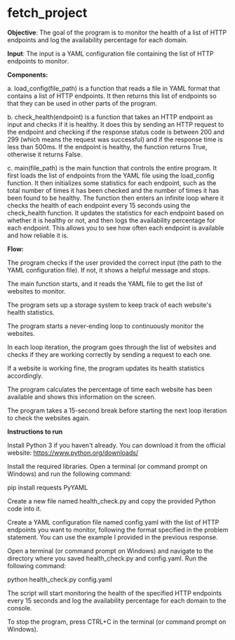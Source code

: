 # fetch_project

**Objective**: The goal of the program is to monitor the health of a list of HTTP endpoints and log the availability percentage for each domain.

**Input**: The input is a YAML configuration file containing the list of HTTP endpoints to monitor.

**Components:**

a. load_config(file_path) is a function that reads a file in YAML format that contains a list of HTTP endpoints. It then returns this list of endpoints so that they can be used in other parts of the program.

b. check_health(endpoint) is a function that takes an HTTP endpoint as input and checks if it is healthy. It does this by sending an HTTP request to the endpoint and checking if the response status code is between 200 and 299 (which means the request was successful) and if the response time is less than 500ms. If the endpoint is healthy, the function returns True, otherwise it returns False.

c. main(file_path) is the main function that controls the entire program. It first loads the list of endpoints from the YAML file using the load_config function. It then initializes some statistics for each endpoint, such as the total number of times it has been checked and the number of times it has been found to be healthy. The function then enters an infinite loop where it checks the health of each endpoint every 15 seconds using the check_health function. It updates the statistics for each endpoint based on whether it is healthy or not, and then logs the availability percentage for each endpoint. This allows you to see how often each endpoint is available and how reliable it is.

**Flow:**

The program checks if the user provided the correct input (the path to the YAML configuration file). If not, it shows a helpful message and stops.

The main function starts, and it reads the YAML file to get the list of websites to monitor.

The program sets up a storage system to keep track of each website's health statistics.

The program starts a never-ending loop to continuously monitor the websites.

In each loop iteration, the program goes through the list of websites and checks if they are working correctly by sending a request to each one.

If a website is working fine, the program updates its health statistics accordingly.

The program calculates the percentage of time each website has been available and shows this information on the screen.

The program takes a 15-second break before starting the next loop iteration to check the websites again.

**Instructions to run**

Install Python 3 if you haven't already. You can download it from the official website: https://www.python.org/downloads/

Install the required libraries. Open a terminal (or command prompt on Windows) and run the following command:

pip install requests PyYAML

Create a new file named health_check.py and copy the provided Python code into it.

Create a YAML configuration file named config.yaml with the list of HTTP endpoints you want to monitor, following the format specified in the problem statement. You can use the example I provided in the previous response.

Open a terminal (or command prompt on Windows) and navigate to the directory where you saved health_check.py and config.yaml. Run the following command:

python health_check.py config.yaml

The script will start monitoring the health of the specified HTTP endpoints every 15 seconds and log the availability percentage for each domain to the console.

To stop the program, press CTRL+C in the terminal (or command prompt on Windows).
